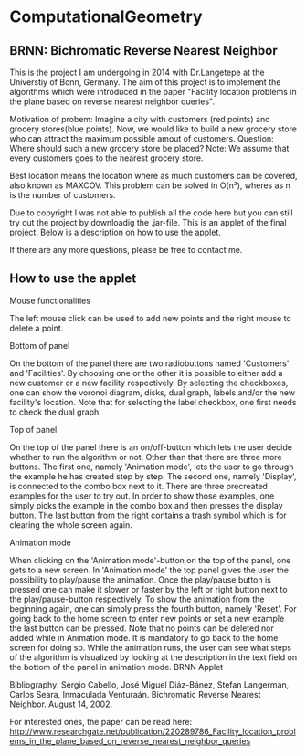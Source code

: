 # ComputationalGeometry
BRNN: Bichromatic Reverse Nearest Neighbor
------------------------------------------------------------------------------------------------------------------------
This is the project I am undergoing in 2014 with Dr.Langetepe at the Universtiy of Bonn, Germany. The aim of this project is to implement the algorithms which were introduced in the paper "Facility location problems in the plane based on reverse nearest neighbor queries".

Motivation of probem:
Imagine a city with customers (red points) and grocery stores(blue points).
Now, we would like to build a new grocery store who can attract the maximum possible amout of customers.
Question: Where should such a new grocery store be placed?
Note: We assume that every customers goes to the nearest grocery store.

Best location means the location where as much customers can be covered, also known as MAXCOV. 
This problem can be solved in O(n²), wheres as n is the number of customers.

Due to copyright I was not able to publish all the code here but you can still try out the project by downloadig the .jar-file. This is an applet of the final project.
Below is a description on how to use the applet.

If there are any more questions, please be free to contact me.


How to use the applet
------------------------------------------------

Mouse functionalities

The left mouse click can be used to add new points and the right mouse to delete a point.

Bottom of panel

On the bottom of the panel there are two radiobuttons named 'Customers' and 'Facilities'. By choosing one or the other it is possible to either add a new customer or a new facility respectively. By selecting the checkboxes, one can show the voronoi diagram, disks, dual graph, labels and/or the new facility's location. Note that for selecting the label checkbox, one first needs to check the dual graph.

Top of panel

On the top of the panel there is an on/off-button which lets the user decide whether to run the algorithm or not. Other than that there are three more buttons. The first one, namely 'Animation mode', lets the user to go through the example he has created step by step. The second one, namely 'Display', is connected to the combo box next to it. There are three precreated examples for the user to try out. In order to show those examples, one simply picks the example in the combo box and then presses the display button. The last button from the right contains a trash symbol which is for clearing the whole screen again.

Animation mode

When clicking on the 'Animation mode'-button on the top of the panel, one gets to a new screen. In 'Animation mode' the top panel gives the user the possibility to play/pause the animation. Once the play/pause button is pressed one can make it slower or faster by the left or right button next to the play/pause-button respectively. To show the animation from the beginning again, one can simply press the fourth button, namely 'Reset'. For going back to the home screen to enter new points or set a new example the last button can be pressed. Note that no points can be deleted nor added while in Animation mode. It is mandatory to go back to the home screen for doing so. While the animation runs, the user can see what steps of the algorithm is visualized by looking at the description in the text field on the bottom of the panel in animation mode.
BRNN Applet




Bibliography: Sergio Cabello, José Miguel Diáz-Bánez, Stefan Langerman, Carlos Seara, Inmaculada Venturaán. Bichromatic Reverse Nearest Neighbor. August 14, 2002.

For interested ones, the paper can be read here: http://www.researchgate.net/publication/220289786_Facility_location_problems_in_the_plane_based_on_reverse_nearest_neighbor_queries
